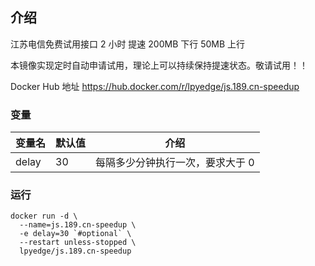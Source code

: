 ## 介绍

江苏电信免费试用接口
2 小时 提速 200MB 下行 50MB 上行

本镜像实现定时自动申请试用，理论上可以持续保持提速状态。敬请试用！！


Docker Hub 地址
https://hub.docker.com/r/lpyedge/js.189.cn-speedup


### 变量

| 变量名 | 默认值 | 介绍                             |
| ------ | ------ | -------------------------------- |
| delay  | 30     | 每隔多少分钟执行一次，要求大于 0 |

### 运行

```
docker run -d \
  --name=js.189.cn-speedup \
  -e delay=30 `#optional` \
  --restart unless-stopped \
  lpyedge/js.189.cn-speedup
```
